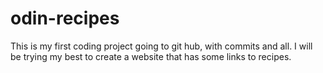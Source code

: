 # odin-recipes
This is my first coding project going to git hub, with commits and all. I will be trying my best to create a website that has some links to recipes.
